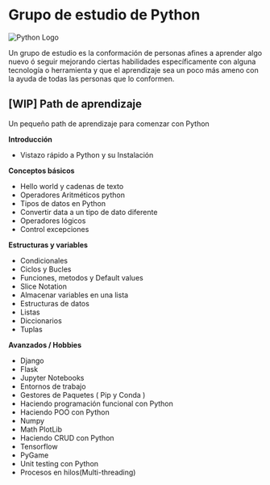 # Grupo de estudio de Python

![Python Logo](https://cdn.discordapp.com/attachments/743871656577073182/782754229156053033/teambg.png)

Un grupo de estudio es la conformación de personas afines a aprender algo nuevo ó seguir mejorando ciertas habilidades específicamente con alguna tecnología o herramienta y que el aprendizaje sea un poco más ameno con la ayuda de todas las personas que lo conformen.

## [WIP] Path de aprendizaje

Un pequeño path de aprendizaje para comenzar con Python

**Introducción**

- Vistazo rápido a Python y su Instalación

**Conceptos básicos**

- Hello world y cadenas de texto
- Operadores Aritméticos python
- Tipos de datos en Python
- Convertir data a un tipo de dato diferente
- Operadores lógicos
- Control excepciones

**Estructuras y variables**

- Condicionales
- Ciclos y Bucles
- Funciones, metodos y Default values
- Slice Notation
- Almacenar variables en una lista
- Estructuras de datos
- Listas
- Diccionarios
- Tuplas

**Avanzados / Hobbies**

- Django
- Flask
- Jupyter Notebooks
- Entornos de trabajo
- Gestores de Paquetes ( Pip y Conda )
- Haciendo programación funcional con Python
- Haciendo POO con Python
- Numpy
- Math PlotLib
- Haciendo CRUD con Python
- Tensorflow
- PyGame
- Unit testing con Python
- Procesos en hilos(Multi-threading)
